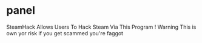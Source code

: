 # panel
SteamHack Allows Users To Hack Steam Via This Program ! Warning This is own yor risk if you get scammed you're faggot
